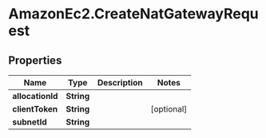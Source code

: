 # AmazonEc2.CreateNatGatewayRequest

## Properties

Name | Type | Description | Notes
------------ | ------------- | ------------- | -------------
**allocationId** | **String** |  | 
**clientToken** | **String** |  | [optional] 
**subnetId** | **String** |  | 


